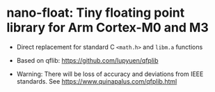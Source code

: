 # nano-float: Tiny floating point library for Arm Cortex-M0 and M3

- Direct replacement for standard C `<math.h>` and `libm.a` functions

- Based on qflib: https://github.com/lupyuen/qfplib

- Warning: There will be loss of accuracy and deviations from IEEE standards. See https://www.quinapalus.com/qfplib.html

